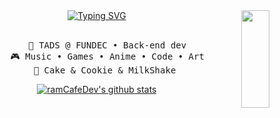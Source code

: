 <div align="center">
<img src="https://i.pinimg.com/736x/ec/a6/0d/eca60d5b6fe7356e9703a9d6a8b35b9e.jpg" width="30%" height="20%" align="right" />
<a href="https://git.io/typing-svg"><img src="https://readme-typing-svg.demolab.com?font=Inconsolata&duration=1&pause=1&color=00FFFC&center=true&repeat=false&width=435&lines=Hi%2C+I'm+Caf%C3%A9" alt="Typing SVG" /></a><br><br>
<pre>
    💼 TADS @ FUNDEC • Back-end dev
    🎮 Music • Games • Anime • Code • Art
    🐾 Cake & Cookie & MilkShake 
</pre>
<p align="center">
  <a href="https://github.com/ramCafeDev"><img src="https://github-readme-stats.vercel.app/api?username=ramCafeDev&hide_border=false&show_icons=true" alt="ramCafeDev's github stats"></a>
</p>
</div>
